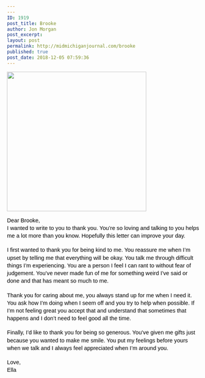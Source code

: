 ```yaml
---
---
ID: 1919
post_title: Brooke
author: Jon Morgan
post_excerpt:
layout: post
permalink: http://midmichiganjournal.com/brooke
published: true
post_date: 2018-12-05 07:59:36
---
```

<p dir="ltr"><a href="http://midmichiganjournal.com/mid-michigan-journal-launches-30-days-of-thanksgiving-writing-challenge/null-20" rel="attachment wp-att-1601"><img class="alignnone size-medium wp-image-1601" src="http://midmichiganjournal.com/wp-content/uploads/2018/10/null-2-365x365.png" alt="" width="365" height="365" /></a></p>
<p dir="ltr" style="line-height: 1.38; margin-top: 0pt; margin-bottom: 0pt;"><span style="font-size: 11pt; font-family: Arial; color: #000000; background-color: transparent; font-weight: 400; font-style: normal; font-variant: normal; text-decoration: none; vertical-align: baseline;">Dear Brooke,</span><b id="docs-internal-guid-96c57174-7fff-5fe8-e2e1-f2da15c83022" style="font-weight: normal;"></b></p>
<p dir="ltr" style="line-height: 1.38; margin-top: 0pt; margin-bottom: 0pt;"><span style="font-size: 11pt; font-family: Arial; color: #000000; background-color: transparent; font-weight: 400; font-style: normal; font-variant: normal; text-decoration: none; vertical-align: baseline;">I wanted to write to you to thank you. You’re so loving and talking to you helps me a lot more than you know. Hopefully this letter can improve your day.</span></p>
<b style="font-weight: normal;"> </b>
<p dir="ltr" style="line-height: 1.38; margin-top: 0pt; margin-bottom: 0pt;"><span style="font-size: 11pt; font-family: Arial; color: #000000; background-color: transparent; font-weight: 400; font-style: normal; font-variant: normal; text-decoration: none; vertical-align: baseline;">I first wanted to thank you for being kind to me. You reassure me when I’m upset by telling me that everything will be okay. You talk me through difficult things I’m experiencing. You are a person I feel I can rant to without fear of judgement. You’ve never made fun of me for something weird I’ve said or done and that has meant so much to me. </span></p>
<b style="font-weight: normal;"> </b>
<p dir="ltr" style="line-height: 1.38; margin-top: 0pt; margin-bottom: 0pt;"><span style="font-size: 11pt; font-family: Arial; color: #000000; background-color: transparent; font-weight: 400; font-style: normal; font-variant: normal; text-decoration: none; vertical-align: baseline;">Thank you for caring about me, you always stand up for me when I need it. You ask how I’m doing when I seem off and you try to help when possible. If I’m not feeling great you accept that and understand that sometimes that happens and I don’t need to feel good all the time.</span></p>
<b style="font-weight: normal;"> </b>
<p dir="ltr" style="line-height: 1.38; margin-top: 0pt; margin-bottom: 0pt;"><span style="font-size: 11pt; font-family: Arial; color: #000000; background-color: transparent; font-weight: 400; font-style: normal; font-variant: normal; text-decoration: none; vertical-align: baseline;">Finally, I’d like to thank you for being so generous. You’ve given me gifts just because you wanted to make me smile. You put my feelings before yours when we talk and I always feel appreciated when I’m around you. </span></p>
<b style="font-weight: normal;"> </b>
<p dir="ltr" style="line-height: 1.38; margin-top: 0pt; margin-bottom: 0pt;"><span style="font-size: 11pt; font-family: Arial; color: #000000; background-color: transparent; font-weight: 400; font-style: normal; font-variant: normal; text-decoration: none; vertical-align: baseline;">Love,</span></p>
<p dir="ltr" style="line-height: 1.38; margin-top: 0pt; margin-bottom: 0pt;"><span style="font-size: 11pt; font-family: Arial; color: #000000; background-color: transparent; font-weight: 400; font-style: normal; font-variant: normal; text-decoration: none; vertical-align: baseline;">Ella</span></p>